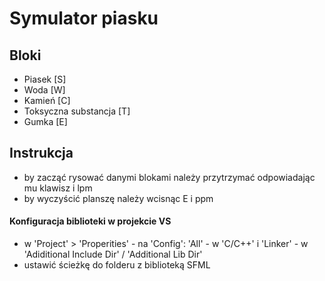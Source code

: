 # Symulator piasku

## Bloki
- Piasek [S]
- Woda [W]
- Kamień [C]
- Toksyczna substancja [T]
- Gumka [E]

## Instrukcja
- by zacząć rysować danymi blokami należy przytrzymać odpowiadając mu klawisz i lpm
- by wyczyścić planszę należy wcisnąc E i ppm

#### Konfiguracja biblioteki w projekcie VS
- w 'Project' > 'Properities'
      - na 'Config': 'All'
            - w 'C/C++' i 'Linker'
                  - w 'Adiditional Include Dir' / 'Additional Lib Dir'
- ustawić ścieżkę do folderu z biblioteką SFML
